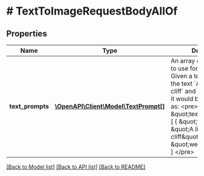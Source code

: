 # # TextToImageRequestBodyAllOf

## Properties

Name | Type | Description | Notes
------------ | ------------- | ------------- | -------------
**text_prompts** | [**\OpenAPI\Client\Model\TextPrompt[]**](TextPrompt.md) | An array of text prompts to use for generation.  Given a text prompt with the text &#x60;A lighthouse on a cliff&#x60; and a weight of &#x60;0.5&#x60;, it would be represented as:  &lt;pre&gt; \&quot;text_prompts\&quot;: [   {     \&quot;text\&quot;: \&quot;A lighthouse on a cliff\&quot;,     \&quot;weight\&quot;: 0.5   } ] &lt;/pre&gt; |

[[Back to Model list]](../../README.md#models) [[Back to API list]](../../README.md#endpoints) [[Back to README]](../../README.md)

